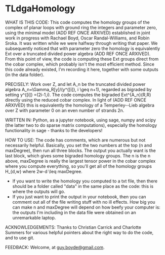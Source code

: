 # TLdgaHomology

WHAT IS THIS CODE: This code computes the homology groups of the complex of planar loops with ground ring the integers and parameter zero, using the minimal model (ADD REF ONCE ARXIVED) established in joint work in progress with Rachael Boyd, Oscar Randal-Williams, and Robin Sroka. It was written while we were halfway through writing that paper. We subsequently noticed that with parameter zero the homology is equivalently Ext over a truncated divided power algebra (ADD REF ONCE ARXIVED). From this point of view, the code is computing these Ext groups direct from the cobar complex, which probably isn't the most efficient method. Since this code already existed, I'm recording it here, together with some outputs (in the data folder).

PRECISELY: Work over Z, and let A_n be the truncated divided power algebra A_n=\Gamma_R[y]/(y^{[i]}, i \geq n+1), regarded as bigraded by setting y^{[i]} =(2i-1,i). The code computes the bigraded Ext^{A_n}(R,R) directly using the reduced cobar complex. In light of (ADD REF ONCE ARXIVED) this is equivalently the homology of a Temperley--Lieb algebra over Z with parameter 0 on an even number of strands 2n. 

WRITTEN IN: Python, as a jupyter notebook, using sage, numpy and scipy (the latter two to do sparse matrix computations), especially the homology functionality in sage - thanks to the developers!

HOW TO USE: The code has comments, which are numerous but not necessarily helpful. Basically, you set the two numbers at the top (n and maxDegree), then run all three blocks. The output you actually want is the last block, which gives some bigraded homology groups. The n is the n above, maxDegree is really the largest tensor power in the cobar complex where you compute everything, so you'll get all of the homology groups H_{d,w} where 2w-d \leq maxDegree.
  - If you want to write the homology you computed to a txt file, then there should be a folder called "data" in the same place as the code: this is where the outputs will go.
  - If you just want to print the output in your notebook, then you can comment out all of the file writing stuff with no ill effects.
How big you can make n and maxDegree will depend on how beefy your computer is: the outputs I'm including in the data file were obtained on an unremarkable laptop.

ACKNOWLEDGEMENTS: Thanks to Christian Carrick and Charlotte Summers for various helpful pointers about the right way to do the code, and to use git.

FEEDBACK: Welcome, at guy.boyde@gmail.com.
